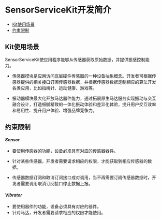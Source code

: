 # SensorServiceKit开发简介

-   [Kit使用场景](#section11660541593)
-   [约束限制](#section1312121216217)



## Kit使用场景<a name="section11660541593"></a>

​	SensorServiceKit使应用程序能够从传感器获取原始数据，并提供振感控制能力。

- 传感器模块是应用访问底层硬件传感器的一种设备抽象概念。开发者可根据传感器提供的相关接口订阅传感器数据，并根据传感器数据定制相应的算法开发各类应用，比如指南针、运动健康、游戏等。

- 振动器模块最大化开放马达器件能力，通过拓展原生马达服务实现振动与交互融合设计，打造细腻精致的一体化振动体验和差异化体验，提升用户交互效率和易用性、提升用户体验、增强品牌竞争力。



## 约束限制<a name="section1312121216217"></a>

#### *Sensor*

- 要使用传感器的功能，设备必须具有对应的传感器器件。

- 针对某些传感器，开发者需要请求相应的权限，才能获取到相应传感器的数据。

- 传感器数据订阅和取消订阅接口成对调用，当不再需要订阅传感器数据时，开发者需要调用取消订阅接口停止数据上报。


#### *Vibrator*

- 要使用器件的功能，设备必须具有对应的器件。
- 针对马达，开发者需要请求相应的权限才能使用。